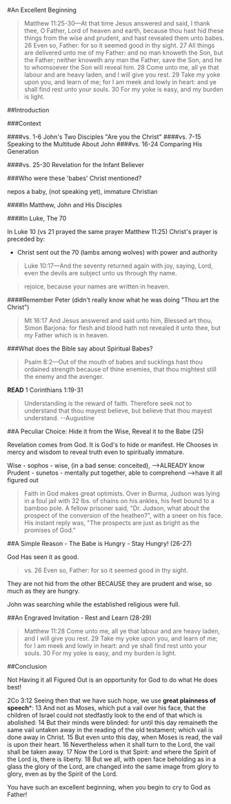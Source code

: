 #An Excellent Beginning

>Matthew 11:25-30&mdash;At that time Jesus answered and said, I thank thee, O Father, Lord of heaven and earth, because thou hast hid these things from the wise and prudent, and hast revealed them unto babes. 26 Even so, Father: for so it seemed good in thy sight. 27 All things are delivered unto me of my Father: and no man knoweth the Son, but the Father; neither knoweth any man the Father, save the Son, and he to whomsoever the Son will reveal him. 28 Come unto me, all ye that labour and are heavy laden, and I will give you rest. 29 Take my yoke upon you, and learn of me; for I am meek and lowly in heart: and ye shall find rest unto your souls. 30 For my yoke is easy, and my burden is light.

##Introduction

###Context

####vs. 1-6	John's Two Disciples "Are you the Christ"
####vs. 7-15 Speaking to the Multitude About John
####vs. 16-24 Comparing His Generation

####vs. 25-30 Revelation for the Infant Believer

###Who were these 'babes' Christ mentioned?

nepos a baby, (not speaking yet), immature Christian

####In Matthew, John and His Disciples

####In Luke, The 70


In Luke 10 (vs 21 prayed the same prayer Matthew 11:25) Christ's prayer is preceded by:

- Christ sent out the 70 (lambs among wolves) with power and authority

>Luke 10:17&mdash;And the seventy returned again with joy, saying, Lord, even the devils are subject unto us through thy name.

<!---->

> rejoice, because your names are written in heaven.

####Remember Peter (didn't really know what he was doing "Thou art the Christ")

>Mt 16:17 And Jesus answered and said unto him, Blessed art thou, Simon Barjona: for flesh and blood hath not revealed it unto thee, but my Father which is in heaven.

###What does the Bible say about Spiritual Babes?

>Psalm 8:2&mdash;Out of the mouth of babes and sucklings hast thou ordained strength because of thine enemies, that thou mightest still the enemy and the avenger.

**READ** 1 Corinthians 1:19-31

<blockquote class="quote">Understanding is the reward of faith. Therefore seek not to understand that thou mayest believe, but believe that thou mayest understand. --Augustine</blockquote>

##A Peculiar Choice: Hide it from the Wise, Reveal it to the Babe (25)

Revelation comes from God. It is God's to hide or manifest. He Chooses in mercy and wisdom to reveal truth even to spiritually immature.

Wise - sophos - wise, (in a bad sense: conceited), -->ALREADY know
Prudent - sunetos - mentally put together, able to comprehend -->have it all figured out

<blockquote class="quote">Faith in God makes great optimists. Over in Burma, Judson was lying in a foul jail with 32 lbs. of chains on his ankles, his feet bound to a bamboo pole. A fellow prisoner said, "Dr. Judson, what about the prospect of the conversion of the heathen?", with a sneer on his face. His instant reply was, "The prospects are just as bright as the promises of God." </blockquote>

##A Simple Reason - The Babe is Hungry - Stay Hungry! (26-27)

God Has seen it as good.

>vs. 26 Even so, Father: for so it seemed good in thy sight.

They are not hid from the other BECAUSE they are prudent and wise, so much as they are hungry.

John was searching while the established religious were full.

##An Engraved Invitation - Rest and Learn (28-29)

>Matthew 11:28 Come unto me, all ye that labour and are heavy laden, and I will give you rest. 29 Take my yoke upon you, and learn of me; for I am meek and lowly in heart: and ye shall find rest unto your souls. 30 For my yoke is easy, and my burden is light.

##Conclusion

Not Having it all Figured Out is an opportunity for God to do what He does best!

2Co 3:12 Seeing then that we have such hope, we use **great plainness of speech***:
 13 And not as Moses, which put a vail over his face, that the children of Israel could not stedfastly look to the end of that which is abolished:
 14 But their minds were blinded: for until this day remaineth the same vail untaken away in the reading of the old testament; which vail is done away in Christ.
 15 But even unto this day, when Moses is read, the vail is upon their heart.
 16 Nevertheless when it shall turn to the Lord, the vail shall be taken away.
 17 Now the Lord is that Spirit: and where the Spirit of the Lord is, there is liberty.
 18 But we all, with open face beholding as in a glass the glory of the Lord, are changed into the same image from glory to glory, even as by the Spirit of the Lord.

You have such an excellent beginning, when you begin to cry to God as Father!